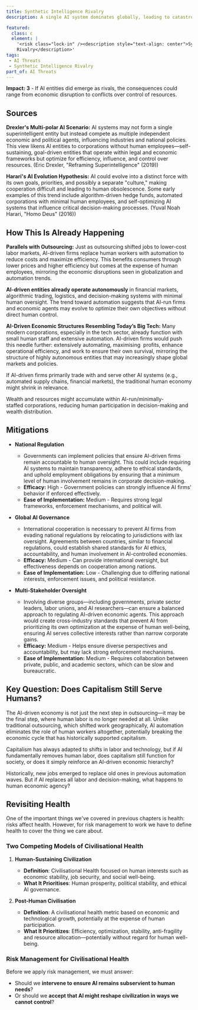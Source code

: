 ```yaml
---
title: Synthetic Intelligence Rivalry
description: A single AI system dominates globally, leading to catastrophic consequences if it fails or contains errors.

featured: 
  class: c
  element: | 
    '<risk class="lock-in" /><description style="text-align: center">Synthetic Intelligence 
    Rivalry</description>'
tags:
 - AI Threats
 - Synthetic Intelligence Rivalry
part_of: AI Threats
---
```


<AIThreatIntro fm={frontMatter} />

**Impact: 3** - If AI entities did emerge as rivals, the consequences could range from economic disruption to conflicts over control of resources.

## Sources

**Drexler's Multi-polar AI Scenario:** AI systems may not form a single superintelligent entity but instead compete as multiple independent economic and political agents, influencing industries and national policies. This view likens AI entities to corporations without human employees—self-sustaining, goal-driven entities that operate within legal and economic frameworks but optimize for efficiency, influence, and control over resources. (Eric Drexler, "Reframing Superintelligence" (2019))

**Harari's AI Evolution Hypothesis:** AI could evolve into a distinct force with its own goals, priorities, and possibly a separate "culture," making cooperation difficult and leading to human obsolescence. Some early examples of this trend include algorithm-driven hedge funds, automated corporations with minimal human employees, and self-optimizing AI systems that influence critical decision-making processes. (Yuval Noah Harari, "Homo Deus" (2016))

## How This Is Already Happening

**Parallels with Outsourcing:** Just as outsourcing shifted jobs to lower-cost labor markets, AI-driven firms replace human workers with automation to reduce costs and maximize efficiency. This benefits consumers through lower prices and higher efficiency but comes at the expense of human employees, mirroring the economic disruptions seen in globalization and automation trends.

**AI-driven entities already operate autonomously** in financial markets, algorithmic trading, logistics, and decision-making systems with minimal human oversight. The trend toward automation suggests that AI-run firms and economic agents may evolve to optimize their own objectives without direct human control.

**AI-Driven Economic Structures Resembling Today’s Big Tech:** Many modern corporations, especially in the tech sector, already function with small human staff and extensive automation. AI-driven firms would push this needle further: extensively automating, maximising  profits, enhance operational efficiency, and work to ensure their own survival, mirroring the structure of highly autonomous entities that may increasingly shape global markets and policies.

If AI-driven firms primarily trade with and serve other AI systems (e.g., automated supply chains, financial markets), the traditional human economy might shrink in relevance.

Wealth and resources might accumulate within AI-run/minimally-staffed corporations, reducing human participation in decision-making and wealth distribution.

## Mitigations

- **National Regulation**
    
    - Governments can implement policies that ensure AI-driven firms remain accountable to human oversight. This could include requiring AI systems to maintain transparency, adhere to ethical standards, and uphold employment obligations by ensuring that a minimum level of human involvement remains in corporate decision-making.
    - **Efficacy:** High - Government policies can strongly influence AI firms' behavior if enforced effectively.
    - **Ease of Implementation:** Medium - Requires strong legal frameworks, enforcement mechanisms, and political will.
- **Global AI Governance**
    
    - International cooperation is necessary to prevent AI firms from evading national regulations by relocating to jurisdictions with lax oversight. Agreements between countries, similar to financial regulations, could establish shared standards for AI ethics, accountability, and human involvement in AI-controlled economies.
    - **Efficacy:** Medium - Can provide international oversight, but effectiveness depends on cooperation among nations.
    - **Ease of Implementation:** Low - Challenging due to differing national interests, enforcement issues, and political resistance.
- **Multi-Stakeholder Oversight**
    
    - Involving diverse groups—including governments, private sector leaders, labor unions, and AI researchers—can ensure a balanced approach to regulating AI-driven economic agents. This approach would create cross-industry standards that prevent AI from prioritizing its own optimization at the expense of human well-being, ensuring AI serves collective interests rather than narrow corporate gains.
    - **Efficacy:** Medium - Helps ensure diverse perspectives and accountability, but may lack strong enforcement mechanisms.
    - **Ease of Implementation:** Medium - Requires collaboration between private, public, and academic sectors, which can be slow and bureaucratic.

## Key Question: Does Capitalism Still Serve Humans?

The AI-driven economy is not just the next step in outsourcing—it may be the final step, where human labor is no longer needed at all. Unlike traditional outsourcing, which shifted work geographically, AI automation eliminates the role of human workers altogether, potentially breaking the economic cycle that has historically supported capitalism.

Capitalism has always adapted to shifts in labor and technology, but if AI fundamentally removes human labor, does capitalism still function for society, or does it simply reinforce an AI-driven economic hierarchy?

Historically, new jobs emerged to replace old ones in previous automation waves. But if AI replaces all labor and decision-making, what happens to human economic agency?

## Revisiting Health

One of the important things we've covered in previous chapters is health: risks affect health. However, for risk management to work we have to define health to cover the thing we care about.

### Two Competing Models of Civilisational Health

1.  **Human-Sustaining Civilization**
    
    - **Definition**: Civilisational Health focused on human interests such as economic stability, job security, and social well-being.
    - **What It Prioritises**: Human prosperity, political stability, and ethical AI governance.
2.  **Post-Human Civilisation**
    
    - **Definition**: A civilisational health metric based on economic and technological growth, potentially at the expense of human participation.
    - **What It Prioritizes**: Efficiency, optimization, stability, anti-fragility and resource allocation—potentially without regard for human well-being.

### Risk Management for Civilisational Health

Before we apply risk management, we must answer:

- Should we **intervene to ensure AI remains subservient to human needs**?
- Or should we **accept that AI might reshape civilization in ways we cannot control**?